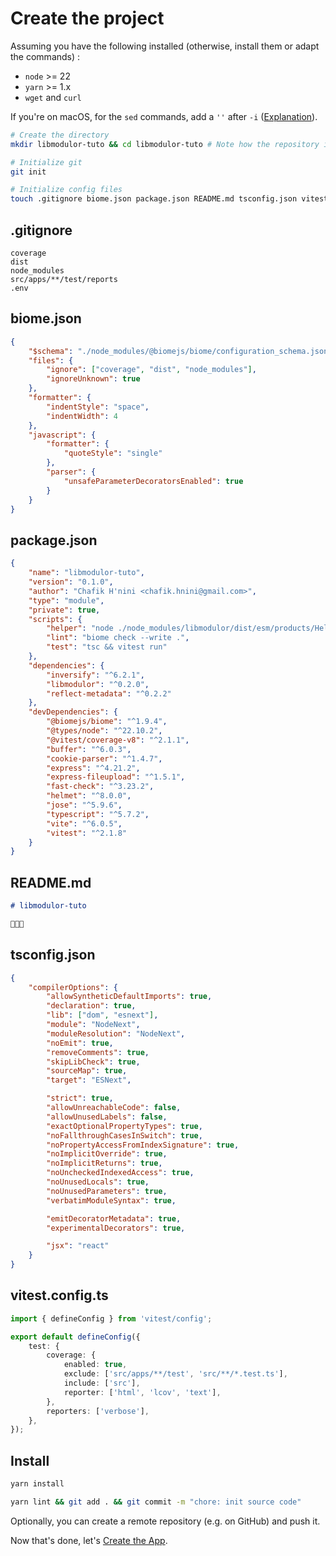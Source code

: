 # Create the project

Assuming you have the following installed (otherwise, install them or adapt the commands) :

- `node` >= 22
- `yarn` >= 1.x
- `wget` and `curl`

If you're on macOS, for the `sed` commands, add a `''` after `-i` ([Explanation](https://stackoverflow.com/a/4247319/1259118)).

```sh
# Create the directory
mkdir libmodulor-tuto && cd libmodulor-tuto # Note how the repository is generic to contain multiple apps and products

# Initialize git
git init

# Initialize config files
touch .gitignore biome.json package.json README.md tsconfig.json vitest.config.ts
```

## .gitignore

```.gitignore
coverage
dist
node_modules
src/apps/**/test/reports
.env
```

## biome.json

```json
{
    "$schema": "./node_modules/@biomejs/biome/configuration_schema.json",
    "files": {
        "ignore": ["coverage", "dist", "node_modules"],
        "ignoreUnknown": true
    },
    "formatter": {
        "indentStyle": "space",
        "indentWidth": 4
    },
    "javascript": {
        "formatter": {
            "quoteStyle": "single"
        },
        "parser": {
            "unsafeParameterDecoratorsEnabled": true
        }
    }
}
```

## package.json

```json
{
    "name": "libmodulor-tuto",
    "version": "0.1.0",
    "author": "Chafik H'nini <chafik.hnini@gmail.com>",
    "type": "module",
    "private": true,
    "scripts": {
        "helper": "node ./node_modules/libmodulor/dist/esm/products/Helper/index.js",
        "lint": "biome check --write .",
        "test": "tsc && vitest run"
    },
    "dependencies": {
        "inversify": "^6.2.1",
        "libmodulor": "^0.2.0",
        "reflect-metadata": "^0.2.2"
    },
    "devDependencies": {
        "@biomejs/biome": "^1.9.4",
        "@types/node": "^22.10.2",
        "@vitest/coverage-v8": "^2.1.1",
        "buffer": "^6.0.3",
        "cookie-parser": "^1.4.7",
        "express": "^4.21.2",
        "express-fileupload": "^1.5.1",
        "fast-check": "^3.23.2",
        "helmet": "^8.0.0",
        "jose": "^5.9.6",
        "typescript": "^5.7.2",
        "vite": "^6.0.5",
        "vitest": "^2.1.8"
    }
}
```

## README.md

```md
# libmodulor-tuto

🚀🚀🚀
```

## tsconfig.json

```json
{
    "compilerOptions": {
        "allowSyntheticDefaultImports": true,
        "declaration": true,
        "lib": ["dom", "esnext"],
        "module": "NodeNext",
        "moduleResolution": "NodeNext",
        "noEmit": true,
        "removeComments": true,
        "skipLibCheck": true,
        "sourceMap": true,
        "target": "ESNext",

        "strict": true,
        "allowUnreachableCode": false,
        "allowUnusedLabels": false,
        "exactOptionalPropertyTypes": true,
        "noFallthroughCasesInSwitch": true,
        "noPropertyAccessFromIndexSignature": true,
        "noImplicitOverride": true,
        "noImplicitReturns": true,
        "noUncheckedIndexedAccess": true,
        "noUnusedLocals": true,
        "noUnusedParameters": true,
        "verbatimModuleSyntax": true,

        "emitDecoratorMetadata": true,
        "experimentalDecorators": true,

        "jsx": "react"
    }
}
```

## vitest.config.ts

```typescript
import { defineConfig } from 'vitest/config';

export default defineConfig({
    test: {
        coverage: {
            enabled: true,
            exclude: ['src/apps/**/test', 'src/**/*.test.ts'],
            include: ['src'],
            reporter: ['html', 'lcov', 'text'],
        },
        reporters: ['verbose'],
    },
});
```

## Install

```sh
yarn install
```

```sh
yarn lint && git add . && git commit -m "chore: init source code"
```

Optionally, you can create a remote repository (e.g. on GitHub) and push it.

Now that's done, let's [Create the App](./002_Create_the_App.md).
